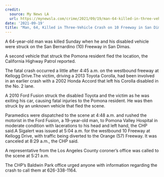 ```yaml
---
credit:
  source: My News LA
  url: https://mynewsla.com/crime/2021/09/19/man-64-killed-in-three-vehicle-crash-on-10-freeway-in-san-dimas/
date: '2021-09-19'
title: "Man, 64, Killed in Three-Vehicle Crash on 10 Freeway in San Dimas"
---
```

A 64-year-old man was killed Sunday when he and his disabled vehicle were struck on the San Bernardino (10) Freeway in San Dimas.

A second vehicle that struck the Pomona resident fled the location, the California Highway Patrol reported.

The fatal crash occurred a little after 4:45 a.m. on the westbound freeway at Kellogg Drive.The victim, driving a 2013 Toyota Corolla, had been involved in an earlier crash with a 2002 Honda Accord that left his Corolla disabled in the No. 2 lane.

A 2010 Ford Fusion struck the disabled Toyota and the victim as he was exiting his car, causing fatal injuries to the Pomona resident. He was then struck by an unknown vehicle that fled the scene.

Paramedics were dispatched to the scene at 4:48 a.m. and rushed the motorist in the Ford Fusion, a 19-year-old man, to Pomona Valley Hospital in moderate condition with lacerations to his head and left hand, the CHP said.A Sigalert was issued at 5:04 a.m. for the westbound 10 Freeway at Kellogg Drive, with traffic being diverted to the Orange (57) Freeway. It was canceled at 8:29 a.m., the CHP said.

A representative from the Los Angeles County coroner’s office was called to the scene at 5:21 a.m.

The CHP’s Baldwin Park office urged anyone with information regarding the crash to call them at 626-338-1164.
